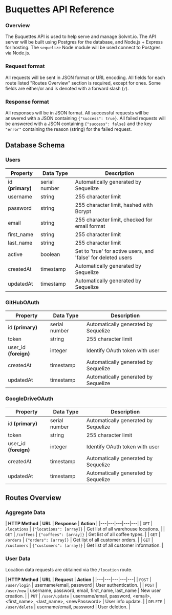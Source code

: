 # Buquettes API Reference

### Overview

The Buquettes API is used to help serve and manage Solvnt.io. The API server will be built using Postgres for the database, and Node.js + Express for hosting. The `sequelize` Node module will be used connect to Postgres via Node.js. 

### Request format

All requests will be sent in JSON format or URL encoding. All fields for each route listed "Routes Overview" section is required, except for <optional> ones. Some fields are either/or and is denoted with a forward slash (`/`).

### Response format

All responses will be in JSON format. All successful requests will be answered with a JSON containing `{"success": true}`. All failed requests will be answered with a JSON containing `{"success": false}` and the key `"error"` containing the reason (string) for the failed request.

## Database Schema

### Users

| **Property** | **Data Type** | **Description** |
|---|---|---|
| id **(primary)** | serial number | Automatically generated by Sequelize |
| username | string |  255 character limit |
| password | string | 255 character limit, hashed with Bcrypt |
| email | string | 255 character limit, checked for email format |
| first_name | string | 255 character limit |
| last_name | string | 255 character limit |
| active | boolean | Set to 'true' for active users, and 'false' for deleted users |
| createdAt | timestamp | Automatically generated by Sequelize |
| updatedAt | timestamp | Automatically generated by Sequelize |

### GitHubOAuth

| **Property** | **Data Type** | **Description** |
|---|---|---|
| id **(primary)** | serial number | Automatically generated by Sequelize |
| token | string | 255 character limit |
| user_id **(foreign)** | integer | Identify OAuth token with user |
| createdAt | timestamp | Automatically generated by Sequelize |
| updatedAt | timestamp | Automatically generated by Sequelize |

### GoogleDriveOAuth

| **Property** | **Data Type** | **Description** |
|---|---|---|
| id **(primary)** | serial number | Automatically generated by Sequelize |
| token | string | 255 character limit |
| user_id **(foreign)** | integer | Identify OAuth token with user |
| createdAt | timestamp | Automatically generated by Sequelize |
| updatedAt | timestamp | Automatically generated by Sequelize |

## Routes Overview

### Aggregate Data

| **HTTP Method** | **URL** | **Response** | **Action** |
|---|---|---|---|---|
| `GET` | `/locations` | `{"locations": [array]}` | Get list of all warehouse locations. |
| `GET` | `/coffees` | `{"coffees": [array]}` | Get list of all coffee types. |
| `GET` | `/orders` | `{"orders": [array]}` | Get list of all customer orders. |
| `GET` | `/customers` | `{"customers": [array]}` | Get list of all customer information. |

### User Data

Location data requests are obtained via the `/location` route.

| **HTTP Method** | **URL** | **Request** | **Action** |
|---|---|---|---|---|
| `POST` | `/user/login` | username/email, password | User authentication. |
| `POST` | `/user/new` | username, password, email, first\_name, last\_name | New user creation. |
| `PUT` | `/user/update` | username/email, password, \<email\>, \<first\_name\>, \<last\_name\>, \<newPassword\> | User info update. |
| `DELETE` | `/user/delete` | username/email, password | User deletion. |
